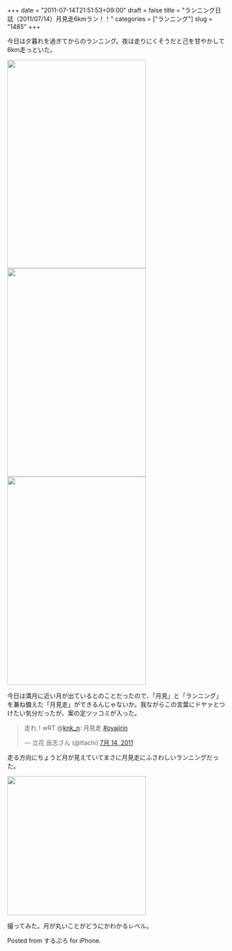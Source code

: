 +++
date = "2011-07-14T21:51:53+09:00"
draft = false
title = "ランニング日誌（2011/07/14）月見走6kmラン！！"
categories = ["ランニング"]
slug = "1485"
+++

今日は夕暮れを過ぎてからのランニング。夜は走りにくそうだと己を甘やかして6km走っといた。

<!--more-->

<img alt="" src="http://knk-n.com.s3-website-ap-northeast-1.amazonaws.com/images/2011/07/slooProImg_20110714215114.png" width="320" height="480" class="slooProImg" />


<img alt="" src="http://knk-n.com.s3-website-ap-northeast-1.amazonaws.com/images/2011/07/slooProImg_20110714221245.png" width="320" height="480" class="slooProImg" />

<img alt="" src="http://knk-n.com.s3-website-ap-northeast-1.amazonaws.com/images/2011/07/slooProImg_20110714215128.png" width="320" height="480" class="slooProImg" />


今日は満月に近い月が出ているとのことだったので、「月見」と「ランニング」を兼ね備えた「月見走」ができるんじゃないか。我ながらこの言葉にドヤァとつけたい気分だったが、案の定ツッコミが入った。

<blockquote class="twitter-tweet" lang="ja"><p>走れ！wRT @<a href="https://twitter.com/knk_n">knk_n</a>: 月見走 <a href="https://twitter.com/search/%2523oyajirin">#oyajirin</a></p>&mdash; 立花 岳志さん (@ttachi) <a href="https://twitter.com/ttachi/status/91452021080727552" data-datetime="2011-07-14T10:20:35+00:00">7月 14, 2011</a></blockquote>

走る方向にちょうど月が見えていてまさに月見走にふさわしいランニングだった。


<img src="http://knk-n.com.s3-website-ap-northeast-1.amazonaws.com/images/2011/07/slooProImg_20110714215708.jpg" alt="" width="320" height="320" class="slooProImg" />

撮ってみた。月が丸いことがどうにかわかるレベル。




Posted from するぷろ for iPhone.

